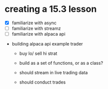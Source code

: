 # creating a 15.3 lesson

- [x] familiarize with async
- [ ] familiarize with streamz
- [ ] familiarize with alpaca api

- building alpaca api example trader

  - buy lo/ sell hi strat

  - build as a set of functions, or as a class?

  - should stream in live trading data

  - should conduct trades
